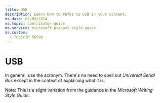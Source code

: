 ```yaml
---
title: USB
description: Learn how to refer to USB in your content.
ms.date: 02/09/2024
ms.topic: contributor-guide
ms.service: microsoft-product-style-guide
ms.custom:
  - TopicID 56598
---
```



# USB

In general, use the acronym. There's no need to spell out *Universal Serial Bus* except in the context of explaining what it is.

Note: This is a slight variation from the guidance in the *Microsoft Writing Style Guide.*

